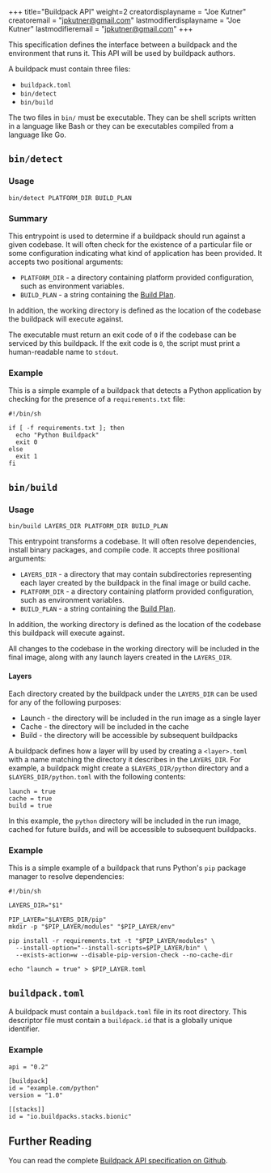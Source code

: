 +++
title="Buildpack API"
weight=2
creatordisplayname = "Joe Kutner"
creatoremail = "jpkutner@gmail.com"
lastmodifierdisplayname = "Joe Kutner"
lastmodifieremail = "jpkutner@gmail.com"
+++

This specification defines the interface between a buildpack and the environment that runs it.
This API will be used by buildpack authors.

A buildpack must contain three files:

* `buildpack.toml`
* `bin/detect`
* `bin/build`

The two files in `bin/` must be executable. They can be shell scripts written in a language like Bash or they
can be executables compiled from a language like Go.

## `bin/detect`

### Usage

```
bin/detect PLATFORM_DIR BUILD_PLAN
```

### Summary

This entrypoint is used to determine if a buildpack should
run against a given codebase. It will often check for the existence of a particular
file or some configuration indicating what kind of application has been provided.
It accepts two positional arguments:

* `PLATFORM_DIR` - a directory containing platform provided configuration, such as environment variables.
* `BUILD_PLAN` - a string containing the [Build Plan](https://github.com/buildpack/spec/blob/master/buildpack.md#buildpack-plan-toml).

In addition, the working directory is defined as the location of the codebase
the buildpack will execute against.

The executable must return an exit code of `0` if the codebase can be serviced by this buildpack. If the exit code is `0`, the script must print a human-readable name to `stdout`.

### Example

This is a simple example of a buildpack that detects a Python application by
checking for the presence of a `requirements.txt` file:

```
#!/bin/sh

if [ -f requirements.txt ]; then
  echo "Python Buildpack"
  exit 0
else
  exit 1
fi
```

## `bin/build`

### Usage

```
bin/build LAYERS_DIR PLATFORM_DIR BUILD_PLAN
```

This entrypoint transforms a codebase.
It will often resolve dependencies, install binary packages, and compile code.
It accepts three positional arguments:

* `LAYERS_DIR` - a directory that may contain subdirectories representing each layer created by the buildpack in the final image or build cache.
* `PLATFORM_DIR` - a directory containing platform provided configuration, such as environment variables.
* `BUILD_PLAN` - a string containing the [Build Plan](https://github.com/buildpack/spec/blob/master/buildpack.md#buildpack-plan-toml).

In addition, the working directory is defined as the location of the codebase
this buildpack will execute against.

All changes to the codebase in the working directory will be included in the final
image, along with any launch layers created in the `LAYERS_DIR`.

#### Layers

Each directory created by the buildpack under the `LAYERS_DIR` can be used for any
of the following purposes:

* Launch - the directory will be included in the run image as a single layer
* Cache - the directory will be included in the cache
* Build - the directory will be accessible by subsequent buildpacks

A buildpack defines how a layer will by used by creating a `<layer>.toml` with
a name matching the directory it describes in the `LAYERS_DIR`. For example, a
buildpack might create a `$LAYERS_DIR/python` directory and a `$LAYERS_DIR/python.toml`
with the following contents:

```
launch = true
cache = true
build = true
```

In this example, the `python` directory will be included in the run image,
cached for future builds, and will be accessible to subsequent buildpacks.

### Example

This is a simple example of a buildpack that runs Python's `pip` package manager
to resolve dependencies:

```
#!/bin/sh

LAYERS_DIR="$1"

PIP_LAYER="$LAYERS_DIR/pip"
mkdir -p "$PIP_LAYER/modules" "$PIP_LAYER/env"

pip install -r requirements.txt -t "$PIP_LAYER/modules" \
  --install-option="--install-scripts=$PIP_LAYER/bin" \
  --exists-action=w --disable-pip-version-check --no-cache-dir

echo "launch = true" > $PIP_LAYER.toml
```

## `buildpack.toml`

A buildpack must contain a `buildpack.toml` file in its root directory. This
descriptor file must contain a `buildpack.id` that is a globally unique
identifier.

### Example

```
api = "0.2"

[buildpack]
id = "example.com/python"
version = "1.0"

[[stacks]]
id = "io.buildpacks.stacks.bionic"
```

## Further Reading

You can read the complete [Buildpack API specification on Github](https://github.com/buildpack/spec/blob/master/buildpack.md).
